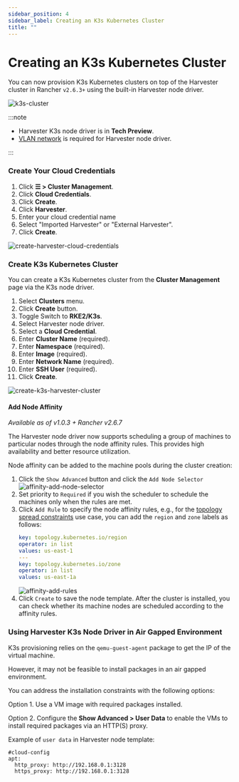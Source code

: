 ```yaml
---
sidebar_position: 4
sidebar_label: Creating an K3s Kubernetes Cluster
title: ""
---
```


# Creating an K3s Kubernetes Cluster

You can now provision K3s Kubernetes clusters on top of the Harvester cluster in Rancher `v2.6.3+` using the built-in Harvester node driver.

![k3s-cluster](/img/v1.1/rancher/rke2-k3s-node-driver.png)

:::note

- Harvester K3s node driver is in **Tech Preview**.
- [VLAN network](../../networking/harvester-network.md#vlan-network) is required for Harvester node driver.

:::

### Create Your Cloud Credentials

1. Click **☰ > Cluster Management**.
2. Click **Cloud Credentials**.
3. Click **Create**.
4. Click **Harvester**.
5. Enter your cloud credential name
6. Select "Imported Harvester" or "External Harvester".
7. Click **Create**.

![create-harvester-cloud-credentials](/img/v1.1/rancher/create-cloud-credentials.png)

###  Create K3s Kubernetes Cluster

You can create a K3s Kubernetes cluster from the **Cluster Management** page via the K3s node driver.

1. Select **Clusters** menu.
2. Click **Create** button.
3. Toggle Switch to **RKE2/K3s**.
4. Select Harvester node driver.
5. Select a **Cloud Credential**.
6. Enter **Cluster Name** (required).
7. Enter **Namespace** (required).
8. Enter **Image** (required).
9. Enter **Network Name** (required).
10. Enter **SSH User** (required).
11. Click **Create**.

![create-k3s-harvester-cluster](/img/v1.1/rancher/create-k3s-harvester-cluster.png)

#### Add Node Affinity

_Available as of v1.0.3 + Rancher v2.6.7_

The Harvester node driver now supports scheduling a group of machines to particular nodes through the node affinity rules. This provides high availability and better resource utilization.

Node affinity can be added to the machine pools during the cluster creation:

1. Click the `Show Advanced` button and click the `Add Node Selector`
   ![affinity-add-node-selector](/img/v1.1/rancher/affinity-rke2-add-node-selector.png)
2. Set priority to `Required` if you wish the scheduler to schedule the machines only when the rules are met.
3. Click `Add Rule` to specify the node affinity rules, e.g., for the [topology spread constraints](./node-driver.md#topology-spread-constraints) use case, you can add the `region` and `zone` labels as follows:
   ```yaml
   key: topology.kubernetes.io/region
   operator: in list 
   values: us-east-1
   ---
   key: topology.kubernetes.io/zone
   operator: in list 
   values: us-east-1a
   ```
   ![affinity-add-rules](/img/v1.1/rancher/affinity-rke2-add-rules.png)
4. Click `Create` to save the node template. After the cluster is installed, you can check whether its machine nodes are scheduled according to the affinity rules.


### Using Harvester K3s Node Driver in Air Gapped Environment

K3s provisioning relies on the `qemu-guest-agent` package to get the IP of the virtual machine.

However, it may not be feasible to install packages in an air gapped environment.

You can address the installation constraints with the following options:

Option 1. Use a VM image with required packages installed.

Option 2. Configure the **Show Advanced > User Data** to enable the VMs to install required packages via an HTTP(S) proxy.

Example of `user data` in Harvester node template:
```
#cloud-config
apt:
  http_proxy: http://192.168.0.1:3128
  https_proxy: http://192.168.0.1:3128
```